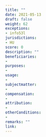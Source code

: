 ```yaml
---
title: ""
date: 2021-05-13
draft: false
weight: 62
exceptions:
- info53l
jurisdictions:
- HU
score: 0
description: "" 
beneficiaries:
- 
purposes: 
- 
usage:
- 
subjectmatter:
- 
compensation:
-
attribution: 
-
otherConditions: 
- 
remarks: ""
link: 
---
```

